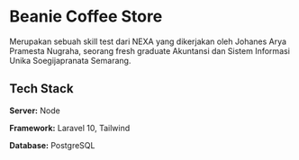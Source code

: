 
# Beanie Coffee Store

Merupakan sebuah skill test dari NEXA yang dikerjakan oleh Johanes Arya Pramesta Nugraha, seorang fresh graduate Akuntansi dan Sistem Informasi Unika Soegijapranata Semarang.


## Tech Stack

**Server:** Node

**Framework:** Laravel 10, Tailwind

**Database:** PostgreSQL

